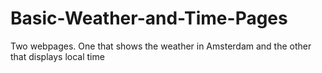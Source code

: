 # Basic-Weather-and-Time-Pages
 Two webpages. One that shows the weather in Amsterdam and the other that displays local time
